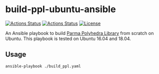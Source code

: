 build-ppl-ubuntu-ansible
========================

[![Actions Status](https://github.com/MasWag/build-ppl-ubuntu-ansible/workflows/Xenial/badge.svg)](https://github.com/MasWag/build-ppl-ubuntu-ansible/actions)
[![Actions Status](https://github.com/MasWag/build-ppl-ubuntu-ansible/workflows/Bionic/badge.svg)](https://github.com/MasWag/build-ppl-ubuntu-ansible/actions)
[![License](https://img.shields.io/badge/License-Apache%202.0-blue.svg)](https://opensource.org/licenses/Apache-2.0)

An Ansible playbook to build [Parma Polyhedra Library](https://www.bugseng.com/parma-polyhedra-library) from scratch on Ubuntu. This playbook is tested on Ubuntu 16.04 and 18.04.

Usage
-----

```bash
ansible-playbook ./build_ppl.yaml
```
